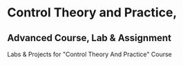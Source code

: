Control Theory and Practice,
=======================
Advanced Course, Lab & Assignment
-----------------------

Labs &amp; Projects for "Control Theory And Practice" Course
